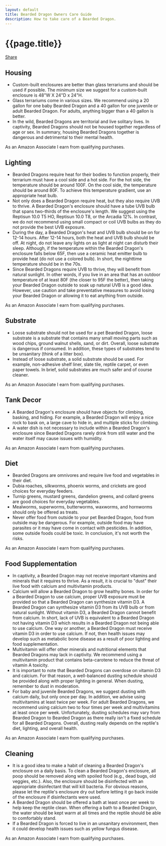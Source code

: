 ```yaml
---
layout: default
title: Bearded Dragon Owners Care Guide
description: How to take care of a Bearded Dragon.
---
```


<h1>{{page.title}}</h1>

<div class="fb-share-button" data-href="http://www.beardeddragonowners.com/bearded-dragon-care-guide.html" data-layout="button_count" data-size="large"><a target="_blank" href="https://www.facebook.com/sharer/sharer.php?u=http%3A%2F%2Fwww.beardeddragonowners.com%2Fbearded-dragon-care-guide.html&amp;src=sdkpreparse" class="fb-xfbml-parse-ignore">Share</a></div>

<div>
    <!-- Housing -->
    <div>
        <h2>Housing</h2>
            <ul>
                <li>Custom-built enclosures are better than glass terrariums and should be 
                used if possible. The minimum size we suggest for a custom-built 
                enclosure is 48"W X 24"D x 24"H.</li>
                <li>Glass terrariums come in various sizes. We recommend using a 20 gallon 
                for one baby Bearded Dragon and a 40 gallon for one juvenile or adult Bearded Dragon. 
                For adults, anything bigger than a 40 gallon is better.</li>
                <li>In the wild, Bearded Dragons are territorial and live solitary lives. In captivity, Bearded 
                Dragons should not be housed together regardless of age or sex. In summary, housing Bearded 
                Dragons together is dangerous and detrimental to their mental health.</li>
            </ul>
            <!-- Amazon native ad -->
            <p>As an Amazon Associate I earn from qualifying purchases.</p>
            <script type="text/javascript">
            amzn_assoc_placement = "adunit0";
            amzn_assoc_tracking_id = "beardeddragonownerswebsite-20";
            amzn_assoc_ad_mode = "manual";
            amzn_assoc_ad_type = "smart";
            amzn_assoc_marketplace = "amazon";
            amzn_assoc_region = "US";
            amzn_assoc_linkid = "d22726afbe82757206628ac253042fa8";
            amzn_assoc_asins = "B01N5FJ3E4,B077QHSYWX,B07CV797LC,B07KP2D42W";
            amzn_assoc_search_bar = "true";
            amzn_assoc_title = "Shop Enclosures on Amazon";
            </script>
            <script src="//z-na.amazon-adsystem.com/widgets/onejs?MarketPlace=US"></script>
    </div>
    <!-- Lighting -->
    <div>
        <h2>Lighting</h2>
            <ul>
                <li>Bearded Dragons require heat for their bodies to function properly, their 
                terrarium must have a cool side and a hot side. For the hot side, the temperature 
                should be around 100F. On the cool side, the temperature should be around 80F. To 
                achieve this temperature gradient, use an appropriate heat bulb.</li>
                <!--  -->
                <li>Not only does a Bearded Dragon require heat, but they also require UVB to thrive. A 
                Bearded Dragon's enclosure should have a tube UVB bulb that spans two-thirds of the 
                enclosure's length. We suggest using the Reptisun 10.0 T5 HO, Reptisun 10.0 T8, or 
                the Arcadia 12%. In contrast, we do not recommend using small compact or coil UVB 
                bulbs as they do not provide the best UVB exposure.</li>
                <!--  -->
                <li>During the day, a Bearded Dragon's heat and UVB bulb should be on for 12-14 hours. After 
                12-14 hours, both the heat and UVB bulb should be off. At night, do not leave any lights on 
                as light at night can disturb their sleep. Although, if the temperature within the Bearded 
                Dragon's enclosure falls below 65F, then use a ceramic heat emitter bulb to provide heat 
                (do not use a colored bulb). In short, the nighttime temperature should be in the 70s.</li>
                <!--  -->
                <li>Since Bearded Dragons require UVB to thrive, they will benefit from natural sunlight. 
                In other words, if you live in an area that has an outdoor temperature of at least 80F 
                (the closer to 95F the better), then taking your Bearded Dragon outside to soak up natural 
                UVB is a good idea. However, use caution and take preventative measures to avoid losing 
                your Bearded Dragon or allowing it to eat anything from outside. </li>
            </ul>
            <!-- Amazon native ad -->
            <p>As an Amazon Associate I earn from qualifying purchases.</p>
            <script type="text/javascript">
            amzn_assoc_placement = "adunit0";
            amzn_assoc_tracking_id = "beardeddragonownerswebsite-20";
            amzn_assoc_ad_mode = "manual";
            amzn_assoc_ad_type = "smart";
            amzn_assoc_marketplace = "amazon";
            amzn_assoc_region = "US";
            amzn_assoc_linkid = "d22726afbe82757206628ac253042fa8";
            amzn_assoc_asins = "B00AQU8HAO,B00AQU8F2O,B0006L2UBU,B0002DHODG,B07H3YJB96";
            amzn_assoc_search_bar = "true";
            amzn_assoc_title = "Shop Bulbs and Fixtures on Amazon";
            </script>
            <script src="//z-na.amazon-adsystem.com/widgets/onejs?MarketPlace=US"></script>
    </div>
    <!-- Substrate -->
    <div>
        <h2>Substrate</h2>
            <ul>
                <li>Loose substrate should not be used for a pet Bearded Dragon, loose substrate is 
                a substrate that contains many small moving parts such as wood chips, ground walnut 
                shells, sand, or dirt. Overall, loose substrate is dangerous if consumed. In addition, 
                these types of substrates tend to be unsanitary (think of a litter box).</li>
                <!--  -->
                <li>Instead of loose substrate, a solid substrate should be used. For example, non-adhesive 
                shelf liner, slate tile, reptile carpet, or even paper towels. In brief, solid substrates 
                are much safer and of course cleaner.</li>
            </ul>
            <!-- Amazon native ad -->
            <p>As an Amazon Associate I earn from qualifying purchases.</p>
            <script type="text/javascript">
            amzn_assoc_placement = "adunit0";
            amzn_assoc_tracking_id = "beardeddragonownerswebsite-20";
            amzn_assoc_ad_mode = "manual";
            amzn_assoc_ad_type = "smart";
            amzn_assoc_marketplace = "amazon";
            amzn_assoc_region = "US";
            amzn_assoc_linkid = "d22726afbe82757206628ac253042fa8";
            amzn_assoc_asins = "B00C2LMN32,B000MD3NWM,B0027IQANE,B00FZGZKHW";
            amzn_assoc_search_bar = "true";
            amzn_assoc_title = "Shop Substrates on Amazon";
            </script>
            <script src="//z-na.amazon-adsystem.com/widgets/onejs?MarketPlace=US"></script>
    </div>
    <!-- Tank Decor -->
    <div>
        <h2>Tank Decor</h2>
            <ul>
                <li>A Bearded Dragon's enclosure should have objects for climbing, basking, and 
                hiding. For example, a Bearded Dragon will enjoy a nice rock to bask on, a large 
                cave to hide in, and multiple sticks for climbing.</li>
                <!--  -->
                <li>A water dish is not necessary to include within a Bearded Dragon's enclosure 
                since Bearded Dragons rarely drink from still water and the water itself may 
                cause issues with humidity.</li>
            </ul>
            <!-- Amazon native ad -->
            <p>As an Amazon Associate I earn from qualifying purchases.</p>
            <script type="text/javascript">
            amzn_assoc_placement = "adunit0";
            amzn_assoc_tracking_id = "beardeddragonownerswebsite-20";
            amzn_assoc_ad_mode = "manual";
            amzn_assoc_ad_type = "smart";
            amzn_assoc_marketplace = "amazon";
            amzn_assoc_region = "US";
            amzn_assoc_linkid = "d22726afbe82757206628ac253042fa8";
            amzn_assoc_asins = "B00176B39S,B000EVC8SM,B00C0PCIZI,B00XWWW4FC";
            amzn_assoc_search_bar = "true";
            amzn_assoc_title = "Shop Tank Decor on Amazon";
            </script>
            <script src="//z-na.amazon-adsystem.com/widgets/onejs?MarketPlace=US"></script>
    </div>
    <!-- Diet -->
    <div>
        <h2>Diet</h2>
            <ul>
                <li>Bearded Dragons are omnivores and require live food and vegetables in their diet.</li>
                <!--  -->
                <li>Dubia roaches, silkworms, phoenix worms, and crickets are good choices for everyday feeders.</li>
                <!--  -->
                <li>Turnip greens, mustard greens, dandelion greens, and collard greens are good choices for everyday vegetables.</li>
                <!--  -->
                <li>Mealworms, superworms, butterworms, waxworms, and hornworms should only be offered as treats.</li>
                <!--  -->
                <li>Never offer food from outside to your pet Bearded Dragon, food from outside may be dangerous. For example, 
                outside food may have parasites or it may have come in contact with pesticides. In addition, some outside 
                foods could be toxic. In conclusion, it's not worth the risks.</li>
            </ul>
            <!-- Amazon native ad -->
            <p>As an Amazon Associate I earn from qualifying purchases.</p>
            <script type="text/javascript">
            amzn_assoc_placement = "adunit0";
            amzn_assoc_tracking_id = "beardeddragonownerswebsite-20";
            amzn_assoc_ad_mode = "manual";
            amzn_assoc_ad_type = "smart";
            amzn_assoc_marketplace = "amazon";
            amzn_assoc_region = "US";
            amzn_assoc_linkid = "d22726afbe82757206628ac253042fa8";
            amzn_assoc_asins = "B00DXLRHVS,B008D95M30,B008PL677G,B00T24MJQ8,B0160BEKAI";
            amzn_assoc_search_bar = "true";
            amzn_assoc_title = "Shop Live Food on Amazon";
            </script>
            <script src="//z-na.amazon-adsystem.com/widgets/onejs?MarketPlace=US"></script>
    </div>
    <!-- Diet -->
    <div>
        <h2>Food Supplementation</h2>
            <ul>
                <li>In captivity, a Bearded Dragon may not receive important vitamins and minerals 
                that it requires to thrive. As a result, it is crucial to "dust" their live food 
                with calcium and multivitamin products.</li>
                <!--  -->
                <li>Calcium will allow a Bearded Dragon to grow healthy bones. In order for a Bearded 
                Dragon to use calcium, proper UVB exposure must be provided so that a Bearded Dragon can 
                synthesize vitamin D3. A Bearded Dragon can synthesize vitamin D3 from its UVB bulb or 
                from natural sunlight. Without vitamin D3, a Bearded Dragon cannot benefit from calcium. 
                In short, lack of UVB is equivalent to a Bearded Dragon not having vitamin D3 which results 
                in a Bearded Dragon not being able to use calcium. One way or another, a Bearded Dragon must 
                receive vitamin D3 in order to use calcium. If not, then health issues may 
                develop such as metabolic bone disease as a result of poor lighting and food supplementation.</li>
                <!--  -->
                <li>Multivitamin will offer other minerals and nutritional elements that Bearded 
                Dragons may lack in captivity. We recommend using a multivitamin product that contains 
                beta-carotene to reduce the threat of vitamin A toxicity.</li>
                <!--  -->
                <li>It is important to note that Bearded Dragons can overdose on vitamin D3 and 
                calcium. For that reason, a well-balanced dusting schedule should be provided along 
                with proper lighting in general. When dusting, remember to dust in moderation.</li>
                <!--  -->
                <li>For baby and juvenile Bearded Dragons, we suggest dusting with calcium daily, but only 
                once per day. In addition, we advise using multivitamins at least twice per week. For 
                adult Bearded Dragons, we recommend using calcium two to four times per week and multivitamins 
                at least once per week. Unfortunately, dusting schedules may vary from Bearded Dragon to 
                Bearded Dragon as there really isn't a fixed schedule for all Bearded Dragons. Overall, dusting 
                really depends on the reptile's diet, lighting, and overall health.</li>
            </ul>
            <!-- Amazon native ad -->
            <p>As an Amazon Associate I earn from qualifying purchases.</p>
            <script type="text/javascript">
            amzn_assoc_placement = "adunit0";
            amzn_assoc_tracking_id = "beardeddragonownerswebsite-20";
            amzn_assoc_ad_mode = "manual";
            amzn_assoc_ad_type = "smart";
            amzn_assoc_marketplace = "amazon";
            amzn_assoc_region = "US";
            amzn_assoc_linkid = "d22726afbe82757206628ac253042fa8";
            amzn_assoc_asins = "B000UJPHL8,B005FTMHFC,B00BS96G1E,B00076HT3S";
            amzn_assoc_search_bar = "true";
            amzn_assoc_title = "Shop Food Supplementation on Amazon";
            </script>
            <script src="//z-na.amazon-adsystem.com/widgets/onejs?MarketPlace=US"></script>
    </div>
    <!-- Cleaning -->
    <div>
        <h2>Cleaning</h2>
            <ul>
                <li>It is a good idea to make a habit of cleaning a Bearded Dragon's enclosure 
                on a daily basis. To clean a Bearded Dragon's enclosure, all poop should be 
                removed along with spoiled food (e.g., dead bugs, old veggies, etc.). Also, the 
                enclosure should be disinfected with an appropriate disinfectant that will kill 
                bacteria. For obvious reasons, please let the reptile's enclosure dry out before 
                letting it go back inside of the enclosure if disinfectants were used.</li>
                <!--  -->
                <li>A Bearded Dragon should be offered a bath at least once per week to help keep 
                the reptile clean. When offering a bath to a Bearded Dragon, the water should be 
                kept warm at all times and the reptile should be able to comfortably stand.</li>
                <!--  -->
                <li>If a Bearded Dragon is forced to live in an unsanitary environment, then it 
                could develop health issues such as yellow fungus disease.</li>
            </ul>
            <!-- Amazon native ad -->
            <p>As an Amazon Associate I earn from qualifying purchases.</p>
            <script type="text/javascript">
            amzn_assoc_placement = "adunit0";
            amzn_assoc_tracking_id = "beardeddragonownerswebsite-20";
            amzn_assoc_ad_mode = "manual";
            amzn_assoc_ad_type = "smart";
            amzn_assoc_marketplace = "amazon";
            amzn_assoc_region = "US";
            amzn_assoc_linkid = "d22726afbe82757206628ac253042fa8";
            amzn_assoc_asins = "B00DR25TSG,B0006G5F0S,B000OR0CHA,B00DHHLAFC";
            amzn_assoc_search_bar = "true";
            amzn_assoc_title = "Shop Cleaning Supplies on Amazon";
            </script>
            <script src="//z-na.amazon-adsystem.com/widgets/onejs?MarketPlace=US"></script>
    </div>
</div>